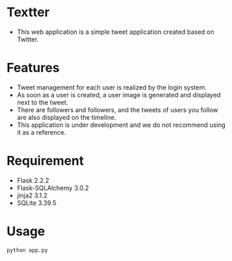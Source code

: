 # Textter

- This web application is a simple tweet application created based on Twitter.

# Features

- Tweet management for each user is realized by the login system.
- As soon as a user is created, a user image is generated and displayed next to the tweet.
- There are followers and followers, and the tweets of users you follow are also displayed on the timeline.
- This application is under development and we do not recommend using it as a reference.

# Requirement

- Flask 2.2.2
- Flask-SQLAlchemy 3.0.2
- jinja2 3.1.2
- SQLite 3.39.5

# Usage

```
python app.py

```
